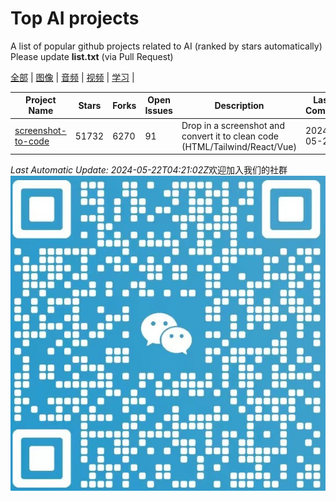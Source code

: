 # Top AI projects
A list of popular github projects related to AI (ranked by stars automatically)
Please update **list.txt** (via Pull Request)

<a href="./README.md">全部</a> |   <a href="./READMEpicture.md">图像</a> |   <a href="./READMEaudio.md">音频</a> | <a href="./READMEvideo.md">视频</a> | <a href="./READMElearn.md">学习</a> | 

| Project Name | Stars | Forks | Open Issues | Description | Last Commit |
| ------------ | ----- | ----- | ----------- | ----------- | ----------- |
| [screenshot-to-code](https://github.com/abi/screenshot-to-code) | 51732 | 6270 | 91 | Drop in a screenshot and convert it to clean code (HTML/Tailwind/React/Vue) | 2024-05-21 |

*Last Automatic Update: 2024-05-22T04:21:02Z*欢迎加入我们的社群 ![](https://raw.githubusercontent.com/mouuii/picture/master/weichat.jpg) 
